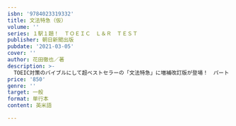 ```yaml
---
isbn: '9784023319332'
title: 文法特急（仮）
volume: ''
series: １駅１題！　ＴＯＥＩＣ　Ｌ＆Ｒ　ＴＥＳＴ
publisher: 朝日新聞出版
pubdate: '2021-03-05'
cover: ''
author: 花田徹也／著
description: >-
  TOEIC対策のバイブルにして超ベストセラーの「文法特急」に増補改訂版が登場！　パート６の新形式問題を追加し、さらに新たなパート５問題を加筆。カリスマ講師花田徹也氏が、10年の研究の成果を本書に凝縮。歳月に鍛えられ、パワーアップした「新しい文法特急」、堂々完成です。
price: '850'
genre: ''
target: 一般
format: 単行本
content: 英米語

---
```

